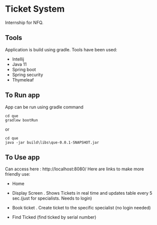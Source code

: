 # Ticket System

Internship for NFQ.

## Tools

Application is build using gradle. 
Tools have been used:
- Intellij
- Java 11
- Spring boot
- Spring security
- Thymeleaf

## To Run app

App can be run using gradle command
````
cd que
gradlew bootRun
````
 or
```
cd que
java -jar build\libs\que-0.0.1-SNAPSHOT.jar

```

## To Use app

Can access here : http://localhost:8080/
Here are links to make more friendly use:

- Home

- Display Screen . Shows Tickets in real time and updates table every 5 sec.(just for specialists. Needs to login)
- Book ticket . Create ticket to the specific specialist (no login needed)
- Find Ticked (find ticked by serial number)




